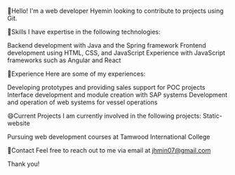 👋Hello!
I'm a web developer Hyemin looking to contribute to projects using Git.

👀Skills
I have expertise in the following technologies:

Backend development with Java and the Spring framework
Frontend development using HTML, CSS, and JavaScript
Experience with JavaScript frameworks such as Angular and React

🌱Experience
Here are some of my experiences:

Developing prototypes and providing sales support for POC projects
Interface development and module creation with SAP systems
Development and operation of web systems for vessel operations

😄Current Projects
I am currently involved in the following projects: Static-website

Pursuing web development courses at Tamwood International College

💞️Contact
Feel free to reach out to me via email at jhmin07@gmail.com

Thank you!
